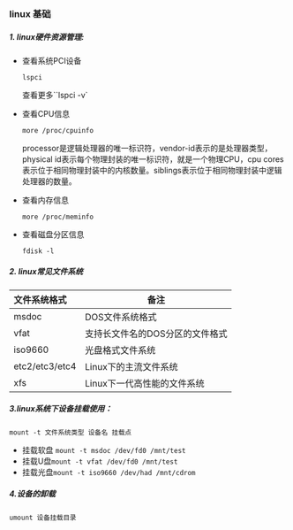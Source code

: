### linux 基础

##### 1. linux硬件资源管理:

- 查看系统PCI设备

  `lspci`

  查看更多``lspci -v`

- 查看CPU信息

  `more /proc/cpuinfo`

  processor是逻辑处理器的唯一标识符，vendor-id表示的是处理器类型，physical id表示每个物理封装的唯一标识符，就是一个物理CPU，cpu cores表示位于相同物理封装中的内核数量。siblings表示位于相同物理封装中逻辑处理器的数量。

- 查看内存信息

  `more /proc/meminfo`

- 查看磁盘分区信息

  `fdisk -l`

##### 2. linux常见文件系统

| 文件系统格式   | 备注                            |
| :------------- | ------------------------------- |
| msdoc          | DOS文件系统格式                 |
| vfat           | 支持长文件名的DOS分区的文件格式 |
| iso9660        | 光盘格式文件系统                |
| etc2/etc3/etc4 | Linux下的主流文件系统           |
| xfs            | Linux下一代高性能的文件系统     |

##### 3.linux系统下设备挂载使用：

`mount -t 文件系统类型 设备名 挂载点`

- 挂载软盘  `mount -t msdoc /dev/fd0 /mnt/test`
- 挂载U盘`mount -t vfat /dev/fd0 /mnt/test`
- 挂载光盘`mount -t iso9660 /dev/had /mnt/cdrom`

##### 4.设备的卸载

`umount 设备挂载目录`